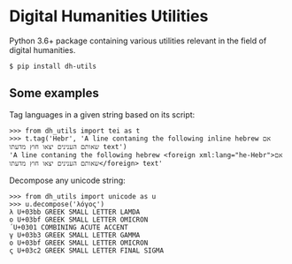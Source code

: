 # Digital Humanities Utilities

Python 3.6+ package containing various utilities relevant in the field of digital humanities.

```shell
$ pip install dh-utils
```

## Some examples

Tag languages in a given string based on its script:

```pycon
>>> from dh_utils import tei as t
>>> t.tag('Hebr', 'A line contaning the following inline hebrew אם שאותם הענינים יצאו חוץ מדעתו text')
'A line contaning the following hebrew <foreign xml:lang="he-Hebr">אם שאותם הענינים יצאו חוץ מדעתו</foreign> text'
```

Decompose any unicode string:

```pycon
>>> from dh_utils import unicode as u
>>> u.decompose('λόγος')
λ U+03bb GREEK SMALL LETTER LAMDA
ο U+03bf GREEK SMALL LETTER OMICRON
́ U+0301 COMBINING ACUTE ACCENT
γ U+03b3 GREEK SMALL LETTER GAMMA
ο U+03bf GREEK SMALL LETTER OMICRON
ς U+03c2 GREEK SMALL LETTER FINAL SIGMA
```
